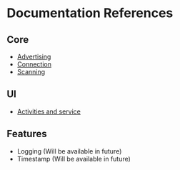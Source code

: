 # Documentation References

## Core
* [Advertising](./core/advertising.md)
* [Connection](./core/connection.md)
* [Scanning](./core/scanning.md)

## UI
* [Activities and service](./ui/bless-ui.md)

## Features
* Logging (Will be available in future)
* Timestamp (Will be available in future)

<!---
* [Logging](./aconno/logging.md)
* [Timestamp Synchronization](./aconno/timestamp-sync.md)
--->
